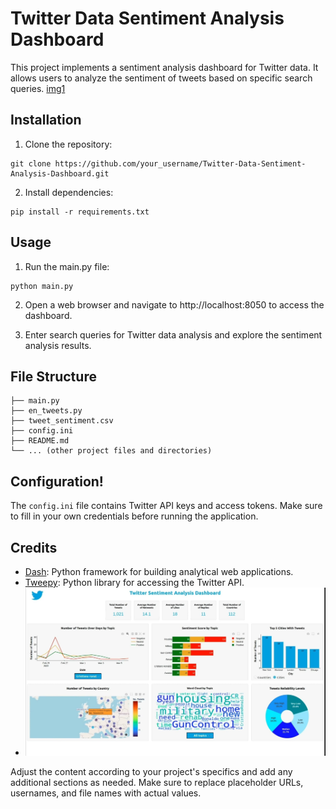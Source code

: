# Twitter Data Sentiment Analysis Dashboard

This project implements a sentiment analysis dashboard for Twitter data. It allows users to analyze the sentiment of tweets based on specific search queries.
[img1](https://github.com/tushargangera/Twitter-Data-Sentiment-Analysis-Dashboard/assets/74228915/dabb1286-e273-454b-9e15-a57958fdc6ca)

## Installation

1. Clone the repository:

```
git clone https://github.com/your_username/Twitter-Data-Sentiment-Analysis-Dashboard.git
```

2. Install dependencies:

```
pip install -r requirements.txt
```

## Usage

1. Run the main.py file:

```
python main.py
```

2. Open a web browser and navigate to http://localhost:8050 to access the dashboard.

3. Enter search queries for Twitter data analysis and explore the sentiment analysis results.

## File Structure

```
├── main.py
├── en_tweets.py
├── tweet_sentiment.csv
├── config.ini
├── README.md
└── ... (other project files and directories)
```

## Configuration!


The `config.ini` file contains Twitter API keys and access tokens. Make sure to fill in your own credentials before running the application.

## Credits

- [Dash](https://dash.plotly.com/): Python framework for building analytical web applications.
- [Tweepy](https://www.tweepy.org/): Python library for accessing the Twitter API.
- ![Twitter_Sentiment_Analysis_Dashboard](https://github.com/Mazen72/Twitter_Sentiment_Analysis_Dashboard/blob/master/img1.jpg)


Adjust the content according to your project's specifics and add any additional sections as needed. Make sure to replace placeholder URLs, usernames, and file names with actual values.
